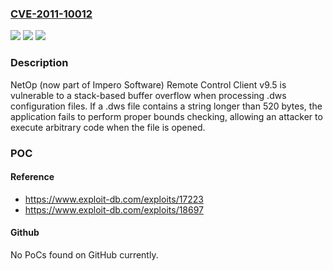 ### [CVE-2011-10012](https://cve.mitre.org/cgi-bin/cvename.cgi?name=CVE-2011-10012)
![](https://img.shields.io/static/v1?label=Product&message=Remote%20Control%20Client&color=blue)
![](https://img.shields.io/static/v1?label=Version&message=9.5%20&color=brightgreen)
![](https://img.shields.io/static/v1?label=Vulnerability&message=CWE-121%20Stack-based%20Buffer%20Overflow&color=brightgreen)

### Description

NetOp (now part of Impero Software) Remote Control Client v9.5 is vulnerable to a stack-based buffer overflow when processing .dws configuration files. If a .dws file contains a string longer than 520 bytes, the application fails to perform proper bounds checking, allowing an attacker to execute arbitrary code when the file is opened.

### POC

#### Reference
- https://www.exploit-db.com/exploits/17223
- https://www.exploit-db.com/exploits/18697

#### Github
No PoCs found on GitHub currently.

